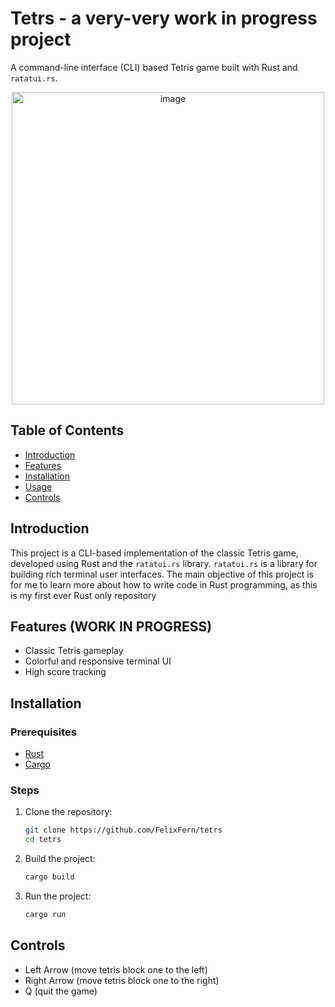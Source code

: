 # Tetrs - a very-very work in progress project
A command-line interface (CLI) based Tetris game built with Rust and `ratatui.rs`.
<p align="center">
  <img width="500" alt="image" src="https://github.com/FelixFern/tetrs/assets/28957554/969aa672-f151-4ffd-83f7-012917540d26">
</p>


## Table of Contents

- [Introduction](#introduction)
- [Features](#features)
- [Installation](#installation)
- [Usage](#usage)
- [Controls](#controls)

## Introduction

This project is a CLI-based implementation of the classic Tetris game, developed using Rust and the `ratatui.rs` library. `ratatui.rs` is a library for building rich terminal user interfaces. The main objective of this project is for me to learn more about how to write code in Rust programming, as this is my first ever Rust only repository

## Features (WORK IN PROGRESS)

- Classic Tetris gameplay
- Colorful and responsive terminal UI
- High score tracking

## Installation

### Prerequisites

- [Rust](https://www.rust-lang.org/)
- [Cargo](https://doc.rust-lang.org/cargo/getting-started/installation.html)

### Steps

1. Clone the repository:
   ```sh
   git clone https://github.com/FelixFern/tetrs
   cd tetrs
2. Build the project:
   ```sh
   cargo build 
3. Run the project:
   ```sh
   cargo run  

## Controls
- Left Arrow (move tetris block one to the left)
- Right Arrow (move tetris block one to the right)
- Q (quit the game)
